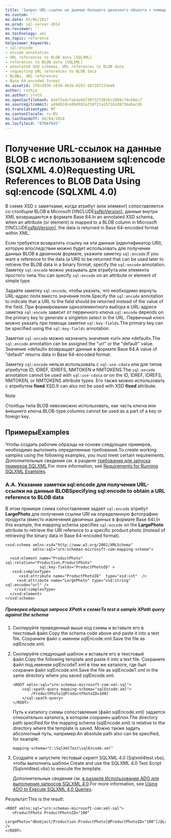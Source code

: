 ```yaml
---
title: 'Запрос URL-ссылок на данные большого двоичного объекта с помощью SQL: Encoded (SQLXML 4,0) | Документация Майкрософт'
ms.custom: ''
ms.date: 03/06/2017
ms.prod: sql-server-2014
ms.reviewer: ''
ms.technology: xml
ms.topic: reference
helpviewer_keywords:
- sql:encode
- encode annotation
- URL references to BLOB data [SQLXML]
- references to BLOB data [SQLXML]
- annotated XSD schemas, URL references to BLOB data
- requesting URL references to BLOB data
- BLOBs, URL references
- Base 64-encoded format
ms.assetid: 2f8cd93b-c636-462b-8291-167197233ee0
author: rothja
ms.author: jroth
ms.openlocfilehash: 8a9f5edcfab4a9d7307327d97bc2099c78c666c7
ms.sourcegitcommit: ad4d92dce894592a259721a1571b1d8736abacdb
ms.translationtype: MT
ms.contentlocale: ru-RU
ms.lasthandoff: 08/04/2020
ms.locfileid: "87667645"
---
```

# <a name="requesting-url-references-to-blob-data-using-sqlencode-sqlxml-40"></a><span data-ttu-id="de76d-102">Получение URL-ссылок на данные BLOB с использованием sql:encode (SQLXML 4.0)</span><span class="sxs-lookup"><span data-stu-id="de76d-102">Requesting URL References to BLOB Data Using sql:encode (SQLXML 4.0)</span></span>
  <span data-ttu-id="de76d-103">В схеме XSD с заметками, когда атрибут (или элемент) сопоставляется со столбцом BLOB в Microsoft [!INCLUDE[ssNoVersion](../../includes/ssnoversion-md.md)], данные внутри XML возвращаются в формате Base 64.</span><span class="sxs-lookup"><span data-stu-id="de76d-103">In an annotated XSD schema, when an attribute (or element) is mapped to a BLOB column in Microsoft [!INCLUDE[ssNoVersion](../../includes/ssnoversion-md.md)], the data is returned in Base 64-encoded format within XML.</span></span>  
  
 <span data-ttu-id="de76d-104">Если требуется возвратить ссылку на эти данные (идентификатор URI), которую впоследствии можно будет использовать для получения данных BLOB в двоичном формате, укажите заметку `sql:encode`.</span><span class="sxs-lookup"><span data-stu-id="de76d-104">If you want a reference to the data (a URI) to be returned that can be used later to retrieve the BLOB data in a binary format, specify the `sql:encode` annotation.</span></span> <span data-ttu-id="de76d-105">Заметку `sql:encode` можно указывать для атрибута или элемента простого типа.</span><span class="sxs-lookup"><span data-stu-id="de76d-105">You can specify `sql:encode` on an attribute or element of simple type.</span></span>  
  
 <span data-ttu-id="de76d-106">Задайте заметку `sql:encode`, чтобы указать, что необходимо вернуть URL-адрес поля вместо значения поля.</span><span class="sxs-lookup"><span data-stu-id="de76d-106">Specify the `sql:encode` annotation to indicate that a URL to the field should be returned instead of the value of the field.</span></span> <span data-ttu-id="de76d-107">При формировании одноэлементного выбора в URL-адресе заметка `sql:encode` зависит от первичного ключа.</span><span class="sxs-lookup"><span data-stu-id="de76d-107">`sql:encode` depends on the primary key to generate a singleton select in the URL.</span></span> <span data-ttu-id="de76d-108">Первичный ключ можно указать при помощи заметки `sql:key-fields`.</span><span class="sxs-lookup"><span data-stu-id="de76d-108">The primary key can be specified using the `sql:key-fields` annotation.</span></span>  
  
 <span data-ttu-id="de76d-109">Заметке `sql:encode` можно назначить значение «url» или «default».</span><span class="sxs-lookup"><span data-stu-id="de76d-109">The `sql:encode` annotation can be assigned the "url" or the "default" value.</span></span> <span data-ttu-id="de76d-110">Значение «default» возвращает данные в формате Base 64.</span><span class="sxs-lookup"><span data-stu-id="de76d-110">A value of "default" returns data in Base 64-encoded format.</span></span>  
  
 <span data-ttu-id="de76d-111">Заметку `sql:encode` нельзя использовать с `sql:use-cdata` или для типов атрибутов ID, IDREF, IDREFS, NMTOKEN и NMTOKENS.</span><span class="sxs-lookup"><span data-stu-id="de76d-111">The `sql:encode` annotation cannot be used with `sql:use-cdata` or on the ID, IDREF, IDREFS, NMTOKEN, or NMTOKENS attribute types.</span></span> <span data-ttu-id="de76d-112">Его также можно использовать с атрибутом **fixed** XSD.</span><span class="sxs-lookup"><span data-stu-id="de76d-112">It can also not be used with XSD **fixed** attribute.</span></span>  
  
> [!NOTE]  
>  <span data-ttu-id="de76d-113">Столбцы типа BLOB невозможно использовать, как часть ключа или внешнего ключа.</span><span class="sxs-lookup"><span data-stu-id="de76d-113">BLOB-type columns cannot be used as a part of a key or foreign key.</span></span>  
  
## <a name="examples"></a><span data-ttu-id="de76d-114">Примеры</span><span class="sxs-lookup"><span data-stu-id="de76d-114">Examples</span></span>  
 <span data-ttu-id="de76d-115">Чтобы создать рабочие образцы на основе следующих примеров, необходимо выполнить определенные требования.</span><span class="sxs-lookup"><span data-stu-id="de76d-115">To create working samples using the following examples, you must meet certain requirements.</span></span> <span data-ttu-id="de76d-116">Дополнительные сведения см. в разделе [требования для запуска примеров SQLXML](../sqlxml/requirements-for-running-sqlxml-examples.md).</span><span class="sxs-lookup"><span data-stu-id="de76d-116">For more information, see [Requirements for Running SQLXML Examples](../sqlxml/requirements-for-running-sqlxml-examples.md).</span></span>  
  
### <a name="a-specifying-sqlencode-to-obtain-a-url-reference-to-blob-data"></a><span data-ttu-id="de76d-117">A.</span><span class="sxs-lookup"><span data-stu-id="de76d-117">A.</span></span> <span data-ttu-id="de76d-118">Указание заметки sql:encode для получения URL-ссылки на данные BLOB</span><span class="sxs-lookup"><span data-stu-id="de76d-118">Specifying sql:encode to obtain a URL reference to BLOB data</span></span>  
 <span data-ttu-id="de76d-119">В этом примере схема сопоставления задает `sql:encode` атрибут **LargePhoto** для получения ссылки URI на определенную фотографию продукта (вместо извлечения двоичных данных в формате Base 64).</span><span class="sxs-lookup"><span data-stu-id="de76d-119">In this example, the mapping schema specifies `sql:encode` on the **LargePhoto** attribute to retrieve the URI reference to a specific product photo (instead of retrieving the binary data in Base 64-encoded format).</span></span>  
  
```  
<xsd:schema xmlns:xsd="http://www.w3.org/2001/XMLSchema"  
            xmlns:sql="urn:schemas-microsoft-com:mapping-schema">  
  
  <xsd:element name="ProductPhoto" sql:relation="Production.ProductPhoto"   
               sql:key-fields="ProductPhotoID" >  
   <xsd:complexType>  
      <xsd:attribute name="ProductPhotoID"  type="xsd:int"  />  
     <xsd:attribute name="LargePhoto" type="xsd:string" sql:encode="url" />  
    </xsd:complexType>  
  </xsd:element>  
</xsd:schema>  
```  
  
##### <a name="to-test-a-sample-xpath-query-against-the-schema"></a><span data-ttu-id="de76d-120">Проверка образца запроса XPath к схеме</span><span class="sxs-lookup"><span data-stu-id="de76d-120">To test a sample XPath query against the schema</span></span>  
  
1.  <span data-ttu-id="de76d-121">Скопируйте приведенный выше код схемы и вставьте его в текстовый файл.</span><span class="sxs-lookup"><span data-stu-id="de76d-121">Copy the schema code above and paste it into a text file.</span></span> <span data-ttu-id="de76d-122">Сохраните файл с именем sqlEncode.xml.</span><span class="sxs-lookup"><span data-stu-id="de76d-122">Save the file as sqlEncode.xml.</span></span>  
  
2.  <span data-ttu-id="de76d-123">Скопируйте следующий шаблон и вставьте его в текстовый файл.</span><span class="sxs-lookup"><span data-stu-id="de76d-123">Copy the following template and paste it into a text file.</span></span> <span data-ttu-id="de76d-124">Сохраните файл под именем sqlEncodeT.xml в том же каталоге, где был сохранен файл sqlEncode.xml.</span><span class="sxs-lookup"><span data-stu-id="de76d-124">Save the file as sqlEncodeT.xml in the same directory where you saved sqlEncode.xml.</span></span>  
  
    ```  
    <ROOT xmlns:sql="urn:schemas-microsoft-com:xml-sql">  
        <sql:xpath-query mapping-schema="sqlEncode.xml">  
            /ProductPhoto[@ProductPhotoID=100]  
        </sql:xpath-query>  
    </ROOT>  
    ```  
  
     <span data-ttu-id="de76d-125">Путь к каталогу схемы сопоставления (файл sqlEncode.xml) задается относительно каталога, в котором сохранен шаблон.</span><span class="sxs-lookup"><span data-stu-id="de76d-125">The directory path specified for the mapping schema (sqlEncode.xml) is relative to the directory where the template is saved.</span></span> <span data-ttu-id="de76d-126">Можно также задать абсолютный путь, например:</span><span class="sxs-lookup"><span data-stu-id="de76d-126">An absolute path also can be specified, for example:</span></span>  
  
    ```  
    mapping-schema="C:\SqlXmlTest\sqlEncode.xml"  
    ```  
  
3.  <span data-ttu-id="de76d-127">Создайте и запустите тестовый скрипт SQLXML 4.0 (Sqlxml4test.vbs), чтобы выполнить шаблон.</span><span class="sxs-lookup"><span data-stu-id="de76d-127">Create and use the SQLXML 4.0 Test Script (Sqlxml4test.vbs) to execute the template.</span></span>  
  
     <span data-ttu-id="de76d-128">Дополнительные сведения см. [в разделе Использование ADO для выполнения запросов SQLXML 4,0](../sqlxml/using-ado-to-execute-sqlxml-4-0-queries.md).</span><span class="sxs-lookup"><span data-stu-id="de76d-128">For more information, see [Using ADO to Execute SQLXML 4.0 Queries](../sqlxml/using-ado-to-execute-sqlxml-4-0-queries.md).</span></span>  
  
 <span data-ttu-id="de76d-129">Результат:</span><span class="sxs-lookup"><span data-stu-id="de76d-129">This is the result:</span></span>  
  
```  
<ROOT xmlns:sql="urn:schemas-microsoft-com:xml-sql">  
   <ProductPhoto ProductPhotoID="100"  
                 LargePhoto="dbobject/Production.ProductPhoto[@ProductPhotoID="100"]/@LargePhoto" />   
</ROOT>  
```  
  
  

